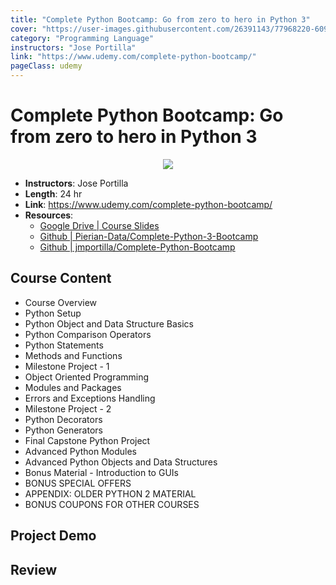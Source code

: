 ```yaml
---
title: "Complete Python Bootcamp: Go from zero to hero in Python 3"
cover: "https://user-images.githubusercontent.com/26391143/77968220-60955f00-7319-11ea-8229-071057581b1e.png"
category: "Programming Language"
instructors: "Jose Portilla"
link: "https://www.udemy.com/complete-python-bootcamp/"
pageClass: udemy
---
```


# Complete Python Bootcamp: Go from zero to hero in Python 3

<p align="center">
  <img src="https://user-images.githubusercontent.com/26391143/77968220-60955f00-7319-11ea-8229-071057581b1e.png" />
</p>

- **Instructors**: Jose Portilla
- **Length**: 24 hr
- **Link**: https://www.udemy.com/complete-python-bootcamp/
- **Resources**:
  - [Google Drive | Course Slides](https://drive.google.com/drive/folders/1cAM251bjoBCYF2bHfMM07MOGEgU2Q2VQ?usp=sharing)
  - [Github | Pierian-Data/Complete-Python-3-Bootcamp](https://github.com/Pierian-Data/Complete-Python-3-Bootcamp)
  - [Github | jmportilla/Complete-Python-Bootcamp](https://github.com/jmportilla/Complete-Python-Bootcamp)

## Course Content

- Course Overview
- Python Setup
- Python Object and Data Structure Basics
- Python Comparison Operators
- Python Statements
- Methods and Functions
- Milestone Project - 1
- Object Oriented Programming
- Modules and Packages
- Errors and Exceptions Handling
- Milestone Project - 2
- Python Decorators
- Python Generators
- Final Capstone Python Project
- Advanced Python Modules
- Advanced Python Objects and Data Structures
- Bonus Material - Introduction to GUIs
- BONUS SPECIAL OFFERS
- APPENDIX: OLDER PYTHON 2 MATERIAL
- BONUS COUPONS FOR OTHER COURSES

## Project Demo

## Review
